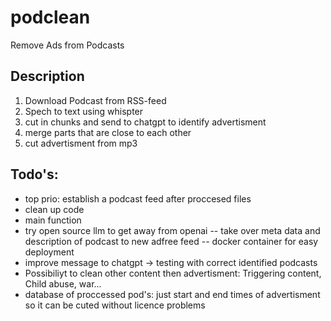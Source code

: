 # podclean
Remove Ads from Podcasts
## Description
1. Download Podcast from RSS-feed
2. Spech to text using whispter
3. cut in chunks and send to chatgpt to identify advertisment
4. merge parts that are close to each other
5. cut advertisment from mp3


## Todo's:
- top prio: establish a podcast feed after proccesed files
- clean up code
- main function
- try open source llm to get away from openai
-- take over meta data and description of podcast to new adfree feed
-- docker container for easy deployment
- improve message to chatgpt -> testing with correct identified podcasts
- Possibiliyt to clean other content then advertisment: Triggering content, Child abuse, war...
- database of proccessed pod's: just start and end times of advertisment so it can be cuted without licence problems

